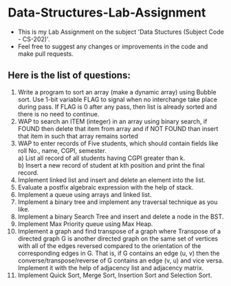 # Data-Structures-Lab-Assignment

- This is my Lab Assignment on the subject 'Data Stuctures (Subject Code - CS-202)'.
- Feel free to suggest any changes or improvements in the code and make pull requests.

## Here is the list of questions:

1. Write a program to sort an array (make a dynamic array) using Bubble sort. Use 1-bit
   variable FLAG to signal when no interchange take place during pass. If FLAG is 0 after
   any pass, then list is already sorted and there is no need to continue.
2. WAP to search an ITEM (integer) in an array using binary search, if FOUND then delete
   that item from array and if NOT FOUND than insert that item in such that array remains sorted
3. WAP to enter records of Five students, which should contain fields like roll No., name,
   CGPI, semester.  
   a) List all record of all students having CGPI greater than k.  
   b) Insert a new record of student at kth position and print the final record.
4. Implement linked list and insert and delete an element into the list.
5. Evaluate a postfix algebraic expression with the help of stack.
6. Implement a queue using arrays and linked list.
7. Implement a binary tree and implement any traversal technique as you like.
8. Implement a binary Search Tree and insert and delete a node in the BST.
9. Implement Max Priority queue using Max Heap.
10. Implement a graph and find transpose of a graph where Transpose of a directed graph
    G is another directed graph on the same set of vertices with all of the edges reversed
    compared to the orientation of the corresponding edges in G. That is, if G contains an
    edge (u, v) then the converse/transpose/reverse of G contains an edge (v, u) and vice
    versa. Implement it with the help of adjacency list and adjacency matrix.
11. Implement Quick Sort, Merge Sort, Insertion Sort and Selection Sort.
